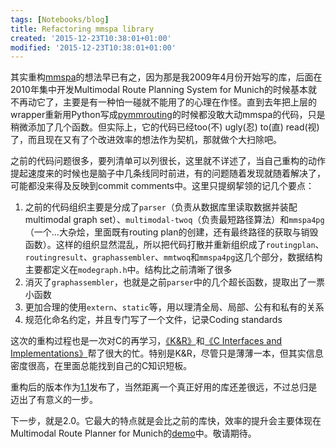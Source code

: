 ```yaml
---
tags: [Notebooks/blog]
title: Refactoring mmspa library
created: '2015-12-23T10:38:01+01:00'
modified: '2015-12-23T10:38:01+01:00'
---
```


其实重构[mmspa](https://github.com/tumluliu/mmspa)的想法早已有之，因为那是我2009年4月份开始写的库，后面在2010年集中开发Multimodal Route Planning System for Munich的时候基本就不再动它了，主要是有一种怕一碰就不能用了的心理在作怪。直到去年把上层的wrapper重新用Python写成[pymmrouting](https://github.com/tumluliu/pymmrouting)的时候都没敢大动mmspa的代码，只是稍微添加了几个函数。但实际上，它的代码已经too(不) ugly(忍) to(直) read(视)了，而且现在又有了个改进效率的想法作为契机，那就做个大扫除吧。

之前的代码问题很多，要列清单可以列很长，这里就不详述了，当自己重构的动作提起速度来的时候也是脑子中几条线同时前进，有的问题随着发现就随着解决了，可能都没来得及反映到commit comments中。这里只提纲挈领的记几个要点：

1. 之前的代码组织主要是分成了`parser`（负责从数据库里读取数据并装配multimodal graph set）、`multimodal-twoq`（负责最短路径算法）和`mmspa4pg`（一个...大杂烩，里面既有routing plan的创建，还有最终路径的获取与销毁函数）。这样的组织显然混乱，所以把代码打散并重新组织成了`routingplan`、`routingresult`、`graphassembler`、`mmtwoq`和`mmspa4pg`这几个部分，数据结构主要都定义在`modegraph.h`中。结构比之前清晰了很多
2. 消灭了`graphassembler`，也就是之前`parser`中的几个超长函数，提取出了一票小函数
3. 更加合理的使用`extern`、`static`等，用以理清全局、局部、公有和私有的关系
4. 规范化命名约定，并且专门写了一个文件，记录Coding standards

这次的重构过程也是一次对C的再学习，[《K&R》](http://www.wikiwand.com/en/The_C_Programming_Language)和[《C Interfaces and Implementations》](http://www.amazon.com/Interfaces-Implementations-Techniques-Creating-Reusable/dp/0201498413)帮了很大的忙。特别是K&R，尽管只是薄薄一本，但其实信息密度很高，在里面总能找到自己的C知识短板。

重构后的版本作为[1.1](https://github.com/tumluliu/mmspa/releases/tag/v1.1)发布了，当然距离一个真正好用的库还差很远，不过总归是迈出了有意义的一步。

下一步，就是2.0。它最大的特点就是会比之前的库快，效率的提升会主要体现在Multimodal Route Planner for Munich的[demo](http://luliu.me/projects/mmrp/)中。敬请期待。